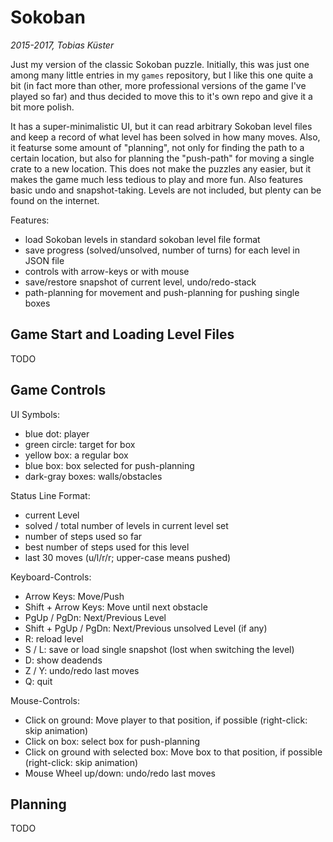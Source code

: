 Sokoban
=======

_2015-2017, Tobias Küster_

Just my version of the classic Sokoban puzzle. Initially, this was just one among
many little entries in my `games` repository, but I like this one quite a bit (in
fact more than other, more professional versions of the game I've played so far)
and thus decided to move this to it's own repo and give it a bit more polish.

It has a super-minimalistic UI, but it can read arbitrary Sokoban level files and
keep a record of what level has been solved in how many moves. Also, it featurse
some amount of "planning", not only for finding the path to a certain location, 
but also for planning the "push-path" for moving a single crate to a new location.
This does not make the puzzles any easier, but it makes the game much less tedious
to play and more fun. Also features basic undo and snapshot-taking. Levels are not
included, but plenty can be found on the internet.

Features:
* load Sokoban levels in standard sokoban level file format
* save progress (solved/unsolved, number of turns) for each level in JSON file
* controls with arrow-keys or with mouse
* save/restore snapshot of current level, undo/redo-stack
* path-planning for movement and push-planning for pushing single boxes


Game Start and Loading Level Files
----------------------------------

TODO


Game Controls
-------------

UI Symbols:
* blue dot: player
* green circle: target for box
* yellow box: a regular box
* blue box: box selected for push-planning
* dark-gray boxes: walls/obstacles

Status Line Format:
* current Level
* solved / total number of levels in current level set
* number of steps used so far
* best number of steps used for this level
* last 30 moves (u/l/r/r; upper-case means pushed)

Keyboard-Controls:
* Arrow Keys: Move/Push
* Shift + Arrow Keys: Move until next obstacle
* PgUp / PgDn: Next/Previous Level
* Shift + PgUp / PgDn: Next/Previous unsolved Level (if any)
* R: reload level
* S / L: save or load single snapshot (lost when switching the level)
* D: show deadends
* Z / Y: undo/redo last moves
* Q: quit

Mouse-Controls:
* Click on ground: Move player to that position, if possible (right-click: skip animation)
* Click on box: select box for push-planning
* Click on ground with selected box: Move box to that position, if possible (right-click: skip animation)
* Mouse Wheel up/down: undo/redo last moves


Planning
--------

TODO
